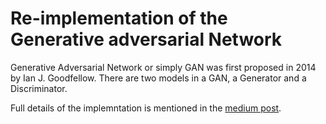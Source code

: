 # Re-implementation of the Generative adversarial Network

Generative Adversarial Network or simply GAN was first proposed in 2014 by Ian J. Goodfellow. There are two models in a GAN, a Generator and a Discriminator.

Full details of the implemntation is mentioned in the [medium post](https://medium.com/@shoaibahmed.js/re-implementing-standard-gan-generative-adversarial-network-2e37f3854339). 

